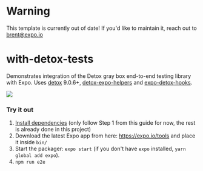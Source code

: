 # Warning

This template is currently out of date! If you'd like to maintain it, reach out to brent@expo.io

# with-detox-tests

Demonstrates integration of the Detox gray box end-to-end testing library with Expo. Uses [detox](https://github.com/wix/Detox) 9.0.6+, [detox-expo-helpers](https://github.com/expo/detox-expo-helpers) and [expo-detox-hooks](https://github.com/expo/detox-tools).

![](https://raw.githubusercontent.com/expo/with-detox-tests/master/example.gif)

### Try it out

1. [Install dependencies](https://github.com/wix/detox/blob/master/docs/Introduction.GettingStarted.md#step-1-install-dependencies) (only follow Step 1 from this guide for now, the rest is already done in this project)
2. Download the latest Expo app from here: https://expo.io/tools and place it inside `bin/`
3. Start the packager: `expo start` (if you don't have `expo` installed, `yarn global add expo`).
4. `npm run e2e`
